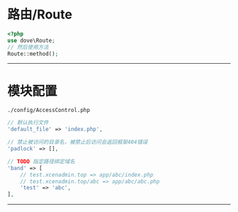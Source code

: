 # 路由/Route

```php
<?php 
use dove\Route;
// 然后使用方法
Route::method();
```

---

# 模块配置

`./config/AccessControl.php`

```php
// 默认执行文件
'default_file' => 'index.php',

// 禁止被访问的目录名，被禁止后访问会返回框架404错误
'padlock' => [],

// TODO 指定路径绑定域名
'band' => [
    // test.xcenadmin.top => app/abc/index.php
    // test.xcenadmin.top/abc => app/abc/abc.php
    'test' => 'abc',
],
```

---
